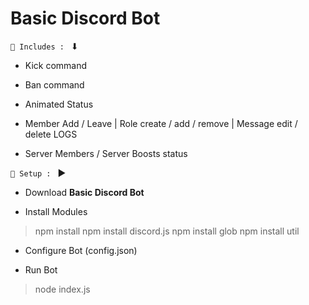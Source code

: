 # Basic Discord Bot 

`🤖 Includes : ` ⬇

 - Kick command
 
 - Ban command
 
 - Animated Status
 
 - Member Add / Leave | Role create / add / remove | Message edit / delete LOGS
 
 - Server Members / Server Boosts status
 
 `🏹 Setup : ` ▶
 
 - Download **Basic Discord Bot**
 
 - Install Modules
 > npm install 
 > npm install discord.js
 > npm install glob
 > npm install util

 - Configure Bot (config.json)
 
 - Run Bot
 > node index.js
